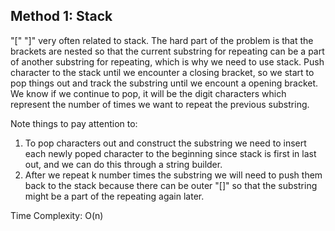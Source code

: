 ## Method 1: Stack

"[" "]" very often related to stack. The hard part of the problem is that the brackets are nested so that the current substring for repeating can be a part of another substring for repeating, which is why we need to use stack. Push character to the stack until we encounter a closing bracket, so we start to pop things out and track the substring until we encount a opening bracket. We know if we continue to pop, it will be the digit characters which represent the number of times we want to repeat the previous substring. </br>

Note things to pay attention to: </br>
1) To pop characters out and construct the substring we need to insert each newly poped character to the beginning since stack is first in last out, and we can do this through a string builder.
2) After we repeat k number times the substring we will need to push them back to the stack because there can be outer "[]" so that the substring might be a part of the repeating again later.

Time Complexity: O(n)
